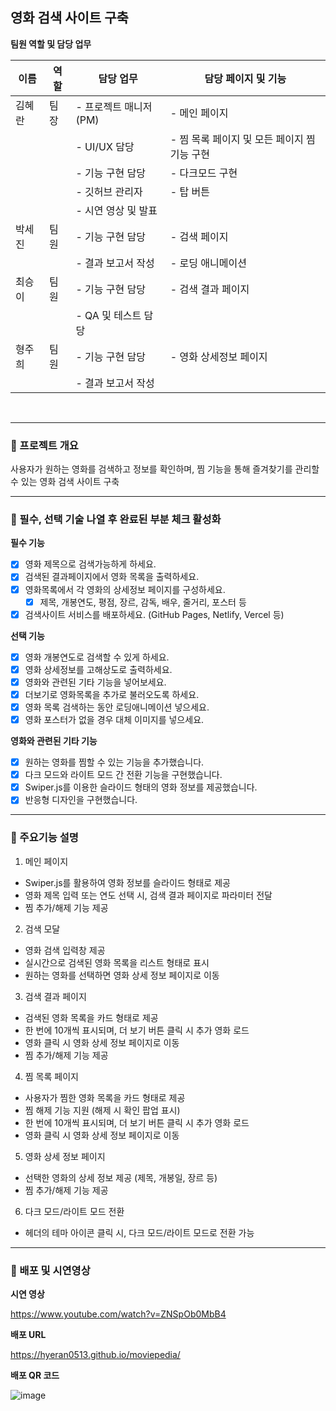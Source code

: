 ## 영화 검색 사이트 구축

**팀원 역할 및 담당 업무**

| 이름   | 역할 | 담당 업무             | 담당 페이지 및 기능                          |
| ------ | ---- | --------------------- | -------------------------------------------- |
| 김혜란 | 팀장 | - 프로젝트 매니저(PM) | - 메인 페이지                                |
|        |      | - UI/UX 담당          | - 찜 목록 페이지 및 모든 페이지 찜 기능 구현 |
|        |      | - 기능 구현 담당      | - 다크모드 구현                              |
|        |      | - 깃허브 관리자       | - 탑 버튼                                    |
|        |      | - 시연 영상 및 발표   |                                              |
| 박세진 | 팀원 | - 기능 구현 담당      | - 검색 페이지                                |
|        |      | - 결과 보고서 작성    | - 로딩 애니메이션                            |
| 최승이 | 팀원 | - 기능 구현 담당      | - 검색 결과 페이지                           |
|        |      | - QA 및 테스트 담당   |                                              |
| 형주희 | 팀원 | - 기능 구현 담당      | - 영화 상세정보 페이지                       |
|        |      | - 결과 보고서 작성    |                                              |

<br/>

---

### 📍 프로젝트 개요

사용자가 원하는 영화를 검색하고 정보를 확인하며, 찜 기능을 통해 즐겨찾기를 관리할 수 있는 영화 검색 사이트 구축

---

### 📍 필수, 선택 기술 나열 후 완료된 부분 체크 활성화

**필수 기능**

- [x] 영화 제목으로 검색가능하게 하세요.
- [x] 검색된 결과페이지에서 영화 목록을 출력하세요.
- [x] 영화목록에서 각 영화의 상세정보 페이지를 구성하세요.
  - [x] 제목, 개봉연도, 평점, 장르, 감독, 배우, 줄거리, 포스터 등
- [x] 검색사이트 서비스를 배포하세요. (GitHub Pages, Netlify, Vercel 등)

**선택 기능**

- [x] 영화 개봉연도로 검색할 수 있게 하세요.
- [x] 영화 상세정보를 고해상도로 출력하세요.
- [x] 영화와 관련된 기타 기능을 넣어보세요.
- [x] 더보기로 영화목록을 추가로 불러오도록 하세요.
- [x] 영화 목록 검색하는 동안 로딩애니메이션 넣으세요.
- [x] 영화 포스터가 없을 경우 대체 이미지를 넣으세요.

**영화와 관련된 기타 기능**

- [x] 원하는 영화를 찜할 수 있는 기능을 추가했습니다.
- [x] 다크 모드와 라이트 모드 간 전환 기능을 구현했습니다.
- [x] Swiper.js를 이용한 슬라이드 형태의 영화 정보를 제공했습니다.
- [x] 반응형 디자인을 구현했습니다.

---

### 📍 주요기능 설명

1. 메인 페이지

- Swiper.js를 활용하여 영화 정보를 슬라이드 형태로 제공
- 영화 제목 입력 또는 연도 선택 시, 검색 결과 페이지로 파라미터 전달
- 찜 추가/해제 기능 제공

2. 검색 모달

- 영화 검색 입력창 제공
- 실시간으로 검색된 영화 목록을 리스트 형태로 표시
- 원하는 영화를 선택하면 영화 상세 정보 페이지로 이동

3. 검색 결과 페이지

- 검색된 영화 목록을 카드 형태로 제공
- 한 번에 10개씩 표시되며, 더 보기 버튼 클릭 시 추가 영화 로드
- 영화 클릭 시 영화 상세 정보 페이지로 이동
- 찜 추가/해제 기능 제공

4. 찜 목록 페이지

- 사용자가 찜한 영화 목록을 카드 형태로 제공
- 찜 해제 기능 지원 (해제 시 확인 팝업 표시)
- 한 번에 10개씩 표시되며, 더 보기 버튼 클릭 시 추가 영화 로드
- 영화 클릭 시 영화 상세 정보 페이지로 이동

5. 영화 상세 정보 페이지

- 선택한 영화의 상세 정보 제공 (제목, 개봉일, 장르 등)
- 찜 추가/해제 기능 제공

6. 다크 모드/라이트 모드 전환

- 헤더의 테마 아이콘 클릭 시, 다크 모드/라이트 모드로 전환 가능

---

### 📍 배포 및 시연영상

**시연 영상**

https://www.youtube.com/watch?v=ZNSpOb0MbB4

**배포 URL**

https://hyeran0513.github.io/moviepedia/

**배포 QR 코드**

![image](https://github.com/user-attachments/assets/22ab9382-8020-4be7-a20d-55ddeb6c5190)

